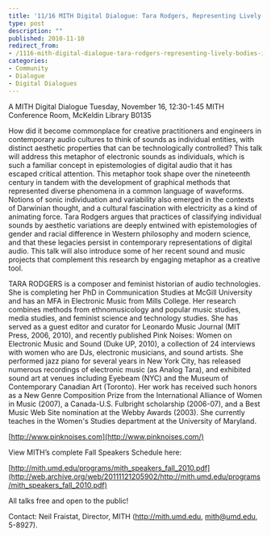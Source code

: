 ```yaml
---
title: '11/16 MITH Digital Dialogue: Tara Rodgers, Representing Lively Bodies in Sound: Legacies of Analog Signification in Digital Audio'
type: post
description: ""
published: 2010-11-10
redirect_from: 
- /1116-mith-digital-dialogue-tara-rodgers-representing-lively-bodies-in-sound-legacies-of-analog-signification-in-digital-audio/
categories:
- Community
- Dialogue
- Digital Dialogues
---
```

A MITH Digital Dialogue Tuesday, November 16, 12:30-1:45 MITH Conference Room, McKeldin Library B0135

How did it become commonplace for creative practitioners and engineers in contemporary audio cultures to think of sounds as individual entities, with distinct aesthetic properties that can be technologically controlled? This talk will address this metaphor of electronic sounds as individuals, which is such a familiar concept in epistemologies of digital audio that it has escaped critical attention. This metaphor took shape over the nineteenth century in tandem with the development of graphical methods that represented diverse phenomena in a common language of waveforms. Notions of sonic individuation and variability also emerged in the contexts of Darwinian thought, and a cultural fascination with electricity as a kind of animating force. Tara Rodgers argues that practices of classifying individual sounds by aesthetic variations are deeply entwined with epistemologies of gender and racial difference in Western philosophy and modern science, and that these legacies persist in contemporary representations of digital audio. This talk will also introduce some of her recent sound and music projects that complement this research by engaging metaphor as a creative tool.

TARA RODGERS is a composer and feminist historian of audio technologies. She is completing her PhD in Communication Studies at McGill University and has an MFA in Electronic Music from Mills College. Her research combines methods from ethnomusicology and popular music studies, media studies, and feminist science and technology studies. She has served as a guest editor and curator for Leonardo Music Journal (MIT Press, 2006, 2010), and recently published Pink Noises: Women on Electronic Music and Sound (Duke UP, 2010), a collection of 24 interviews with women who are DJs, electronic musicians, and sound artists. She performed jazz piano for several years in New York City, has released numerous recordings of electronic music (as Analog Tara), and exhibited sound art at venues including Eyebeam (NYC) and the Museum of Contemporary Canadian Art (Toronto). Her work has received such honors as a New Genre Composition Prize from the International Alliance of Women in Music (2007), a Canada-U.S. Fulbright scholarship (2006-07), and a Best Music Web Site nomination at the Webby Awards (2003). She currently teaches in the Women's Studies department at the University of Maryland.

[http://www.pinknoises.com](http://www.pinknoises.com/)

View MITH’s complete Fall Speakers Schedule here:

[http://mith.umd.edu/programs/mith_speakers_fall_2010.pdf](http://web.archive.org/web/20111121205902/http://mith.umd.edu/programs/mith_speakers_fall_2010.pdf)

All talks free and open to the public!

Contact: Neil Fraistat, Director, MITH (http://mith.umd.edu, mith@umd.edu, 5-8927).
